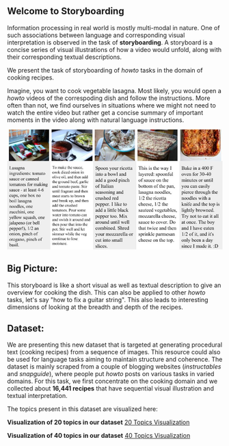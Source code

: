 ## Welcome to Storyboarding


Information processing in real world is mostly multi-modal in nature. One of such associations between language and corresponding visual interpretation is observed in the task of **storyboarding**. A storyboard is a concise series of visual illustrations of how a video would unfold, along with their corresponding textual descriptions. 

We present the task of storyboarding of _howto_ tasks in the domain of cooking recipes. 

Imagine, you want to cook vegetable lasagna. Most likely, you would open a _howto_ videos of the correspoding dish and follow the instructions. More often than not, we find ourselves in situations where we might not need to watch the entire video but rather get a concise summary of important moments in the video along with natural language instructions.

<img src="storyboard_example_small.jpg" alt="Storyboard for preparing Vegetable Lasagna">

## Big Picture:

This storyboard is like a short visual as well as textual description to give an overview for cooking the dish. This can also be applied to other _howto_ tasks, let's say "how to fix a guitar string". This also leads to interesting dimensions of looking at the breadth and depth of the recipes.

## Dataset:

We are presenting this new dataset that is targeted at generating procedural text (cooking recipes) from a sequence of images. This resource could also be used for language tasks aiming to maintain structure and coherence. The dataset is mainly scraped from a couple of blogging websites (_instructables_ and _snapguide_), where people put _howto_ posts on various tasks in varied domains. For this task, we first concentrate on the cooking domain and we collected about **16,441 recipes** that have sequential visual illustration and textual interpretation.

The topics present in this dataset are visualized here:

**Visualization of 20 topics in our dataset**
<a href="20topics.html" target="_blank">20 Topics Visualization</a>


**Visualization of 40 topics in our dataset**
<a href="40topics.html" target="_blank">40 Topics Visualization</a>


